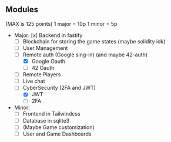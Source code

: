 
## Modules

(MAX is 125 points)
1 major = 10p
1 minor =  5p

- Major:
	[x] Backend in fastify
	- [ ] Blockchain for storing the game states (maybe solidity idk)
	- [ ] User Management
	- [ ] Remote auth (Google sing-in) (and maybe 42-auth)
	  - [x] Google Oauth
	  - [ ] 42 Oauth
	- [ ] Remote Players 
	- [ ] Live chat
	- [ ] CyberSecurity (2FA and JWT)
	  - [x] JWT
	  - [ ] 2FA

- Minor:
	- [ ] Frontend in Tailwindcss
	- [ ] Database in sqlite3
	- [ ] (Maybe Game customization)
	- [ ] User and Game Dashboards
